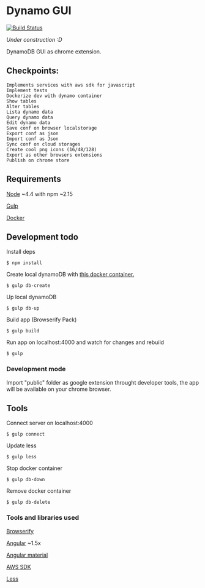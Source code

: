 # Dynamo GUI
[![Build Status](https://travis-ci.org/aymone/dynamogui.svg?branch=master)](https://travis-ci.org/aymone/dynamogui)

*Under construction :D*

DynamoDB GUI as chrome extension.

## Checkpoints:

    Implements services with aws sdk for javascript
    Implement tests
    Dockerize dev with dynamo container
    Show tables
    Alter tables
    Lista dynamo data
    Query dynamo data
    Edit dynamo data
    Save conf on browser localstorage
    Export conf as json
    Import conf as Json
    Sync conf on cloud storages
    Create cool png icons (16/48/128)
    Export as other browsers extensions
    Publish on chrome store

## Requirements

[Node](https://nodejs.org/en/) ~4.4 with npm ~2.15

[Gulp](http://gulpjs.com/)

[Docker](www.docker.com)


## Development todo

Install deps
```console
$ npm install
```

Create local dynamoDB with [this docker container.](https://github.com/daime/docker-dynamodb)
```console
$ gulp db-create
```

Up local dynamoDB
```console
$ gulp db-up
```

Build app (Browserify Pack)
```console
$ gulp build
```

Run app on localhost:4000 and watch for changes and rebuild
```console
$ gulp
```

### Development mode
Import "public" folder as google extension throught developer tools, the app will be available on your chrome browser.


## Tools

Connect server on localhost:4000
```console
$ gulp connect
```

Update less
```console
$ gulp less
```

Stop docker container
```console
$ gulp db-down
```

Remove docker container
```console
$ gulp db-delete
```

### Tools and libraries used

[Browserify](http://browserify.org/)

[Angular](https://angularjs.org/) ~1.5x

[Angular material](https://material.angularjs.org/latest/)

[AWS SDK](https://aws.amazon.com/pt/sdk-for-node-js/)

[Less](http://lesscss.org/)

